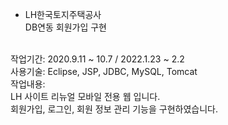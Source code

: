 - LH한국토지주택공사<br>
DB연동 회원가입 구현<br><br>

작업기간: 2020.9.11 ~ 10.7 / 2022.1.23 ~ 2.2<br>
사용기술: Eclipse, JSP, JDBC, MySQL, Tomcat<br>
작업내용:<br>
LH 사이트 리뉴얼 모바일 전용 웹 입니다.<br>
회원가입, 로그인, 회원 정보 관리 기능을 구현하였습니다.<br>
